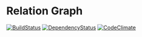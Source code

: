 # Relation Graph

[![BuildStatus](https://secure.travis-ci.org/datamapper/dm-relation-graph.png?branch=master)](http://travis-ci.org/datamapper/dm-relation-graph)
[![DependencyStatus](https://gemnasium.com/datamapper/dm-relation-graph.png)](https://gemnasium.com/datamapper/dm-relation-graph)
[![CodeClimate](https://codeclimate.com/badge.png)](https://codeclimate.com/github/datamapper/dm-relation-graph)
